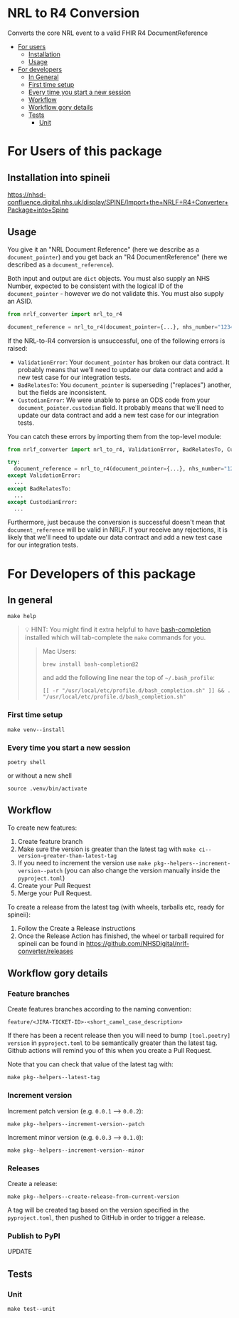 # NRL to R4 Conversion

Converts the core NRL event to a valid FHIR R4 DocumentReference

- [For users](#for-users)
  - [Installation](#installation-into-spineii)
  - [Usage](#usage)
- [For developers](#for-developers)
  - [In General](#in-general)
  - [First time setup](#first-time-setup)
  - [Every time you start a new session](#every-time-you-start-a-new-session)
  - [Workflow](#workflow)
  - [Workflow gory details](#workflow-gory-details)
  - [Tests](#tests)
    - [Unit](#unit)

# For Users of this package

## Installation into spineii

https://nhsd-confluence.digital.nhs.uk/display/SPINE/Import+the+NRLF+R4+Converter+Package+into+Spine

## Usage

You give it an "NRL Document Reference" (here we describe as a `document_pointer`) and
you get back an "R4 DocumentReference" (here we described as a `document_reference`).

Both input and output are `dict` objects. You must also supply an NHS Number, expected
to be consistent with the logical ID of the `document_pointer` - however we do not
validate this. You must also supply an ASID.

```python
from nrlf_converter import nrl_to_r4

document_reference = nrl_to_r4(document_pointer={...}, nhs_number="12345678910", asid="230811201350")
```

If the NRL-to-R4 conversion is unsuccessful, one of the following errors is raised:

- `ValidationError`: Your `document_pointer` has broken our data contract. It probably means
  that we'll need to update our data contract and add a new test case for our integration tests.
- `BadRelatesTo`: You `document_pointer` is superseding ("replaces") another, but the fields are inconsistent.
- `CustodianError`: We were unable to parse an ODS code from your `document_pointer.custodian` field.
  It probably means that we'll need to update our data contract and add a new test case for our integration tests.

You can catch these errors by importing them from the top-level module:

```python
from nrlf_converter import nrl_to_r4, ValidationError, BadRelatesTo, CustodianError

try:
  document_reference = nrl_to_r4(document_pointer={...}, nhs_number="12345678910", asid="230811201350")
except ValidationError:
  ...
except BadRelatesTo:
  ...
except CustodianError:
  ...
```

Furthermore, just because the conversion is successful doesn't mean that `document_reference` will be valid in NRLF. If your receive any rejections, it is likely that we'll need to update our data contract and add a new test case for our integration tests.

# For Developers of this package

## In general

```console
make help
```

> 💡 HINT: You might find it extra helpful to have [bash-completion](https://github.com/scop/bash-completion)
> installed which will tab-complete the `make` commands for you.
>
> > Mac Users:
> >
> > ```
> > brew install bash-completion@2
> > ```
> >
> > and add the following line near the top of `~/.bash_profile`:
> >
> > ```
> > [[ -r "/usr/local/etc/profile.d/bash_completion.sh" ]] && . "/usr/local/etc/profile.d/bash_completion.sh"
> > ```

### First time setup

```console
make venv--install
```

### Every time you start a new session

```console
poetry shell
```

or without a new shell

```console
source .venv/bin/activate
```

## Workflow

To create new features:

1. Create feature branch
2. Make sure the version is greater than the latest tag with `make ci--version-greater-than-latest-tag`
3. If you need to increment the version use `make pkg--helpers--increment-version--patch` (you can also change the version manually inside the `pyproject.toml`)
4. Create your Pull Request
5. Merge your Pull Request.

To create a release from the latest tag (with wheels, tarballs etc, ready for spineii):

1. Follow the Create a Release instructions
2. Once the Release Action has finished, the wheel or tarball required for spineii can be found in https://github.com/NHSDigital/nrlf-converter/releases

## Workflow gory details

### Feature branches

Create features branches according to the naming convention:

```
feature/<JIRA-TICKET-ID>-<short_camel_case_description>
```

If there has been a recent release then you will need to bump `[tool.poetry] version` in `pyproject.toml` to be semantically greater than the latest tag. Github actions will remind you of this when you create a Pull Request.

Note that you can check that value of the latest tag with:

```console
make pkg--helpers--latest-tag
```

### Increment version

Increment patch version (e.g. `0.0.1` --> `0.0.2`):

```console
make pkg--helpers--increment-version--patch
```

Increment minor version (e.g. `0.0.3` --> `0.1.0`):

```console
make pkg--helpers--increment-version--minor
```

### Releases

Create a release:

```console
make pkg--helpers--create-release-from-current-version
```

A tag will be created tag based on the version specified in the `pyproject.toml`, then pushed to GitHub in order to trigger a release.

### Publish to PyPI

UPDATE

## Tests

### Unit

```
make test--unit
```
